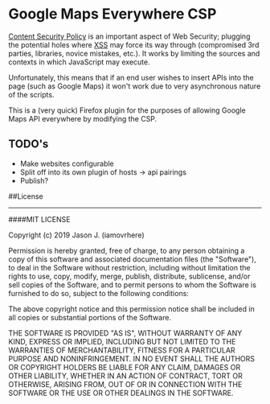 Google Maps Everywhere CSP
======

[Content Security Policy](https://developer.mozilla.org/en-US/docs/Web/HTTP/CSP) is an important aspect of Web Security; plugging the potential holes where [XSS](https://www.owasp.org/index.php/Cross-site_Scripting_(XSS)) may force its way through (compromised 3rd parties, libraries, novice mistakes, etc.). It works by limiting the sources and contexts in which JavaScript may execute.

Unfortunately, this means that if an end user wishes to insert APIs into the page (such as Google Maps) it won't work due to very asynchronous nature of the scripts.

This is a (very quick) Firefox plugin for the purposes of allowing Google Maps API everywhere by modifying the CSP.

## TODO's

- Make websites configurable
- Split off into its own plugin of hosts -> api pairings
- Publish?

##License
***

####MIT LICENSE

Copyright (c) 2019  Jason J. (iamovrhere)

Permission is hereby granted, free of charge, to any person obtaining a copy
of this software and associated documentation files (the "Software"), to deal
in the Software without restriction, including without limitation the rights
to use, copy, modify, merge, publish, distribute, sublicense, and/or sell
copies of the Software, and to permit persons to whom the Software is
furnished to do so, subject to the following conditions:

The above copyright notice and this permission notice shall be included in
all copies or substantial portions of the Software.

THE SOFTWARE IS PROVIDED "AS IS", WITHOUT WARRANTY OF ANY KIND, EXPRESS OR
IMPLIED, INCLUDING BUT NOT LIMITED TO THE WARRANTIES OF MERCHANTABILITY,
FITNESS FOR A PARTICULAR PURPOSE AND NONINFRINGEMENT. IN NO EVENT SHALL THE
AUTHORS OR COPYRIGHT HOLDERS BE LIABLE FOR ANY CLAIM, DAMAGES OR OTHER
LIABILITY, WHETHER IN AN ACTION OF CONTRACT, TORT OR OTHERWISE, ARISING FROM,
OUT OF OR IN CONNECTION WITH THE SOFTWARE OR THE USE OR OTHER DEALINGS IN
THE SOFTWARE.
